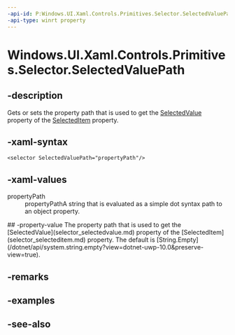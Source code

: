 ```yaml
---
-api-id: P:Windows.UI.Xaml.Controls.Primitives.Selector.SelectedValuePath
-api-type: winrt property
---
```


<!-- Property syntax
public string SelectedValuePath { get;  set; }
-->

# Windows.UI.Xaml.Controls.Primitives.Selector.SelectedValuePath

## -description
Gets or sets the property path that is used to get the [SelectedValue](selector_selectedvalue.md) property of the [SelectedItem](selector_selecteditem.md) property.



## -xaml-syntax
```xaml
<selector SelectedValuePath="propertyPath"/>
```


## -xaml-values
<dl><dt>propertyPath</dt><dd>propertyPathA string that is evaluated as a simple dot syntax path to an object property.</dd>
</dl>
## -property-value
The property path that is used to get the [SelectedValue](selector_selectedvalue.md) property of the [SelectedItem](selector_selecteditem.md) property. The default is [String.Empty](/dotnet/api/system.string.empty?view=dotnet-uwp-10.0&preserve-view=true).

## -remarks

## -examples

## -see-also

